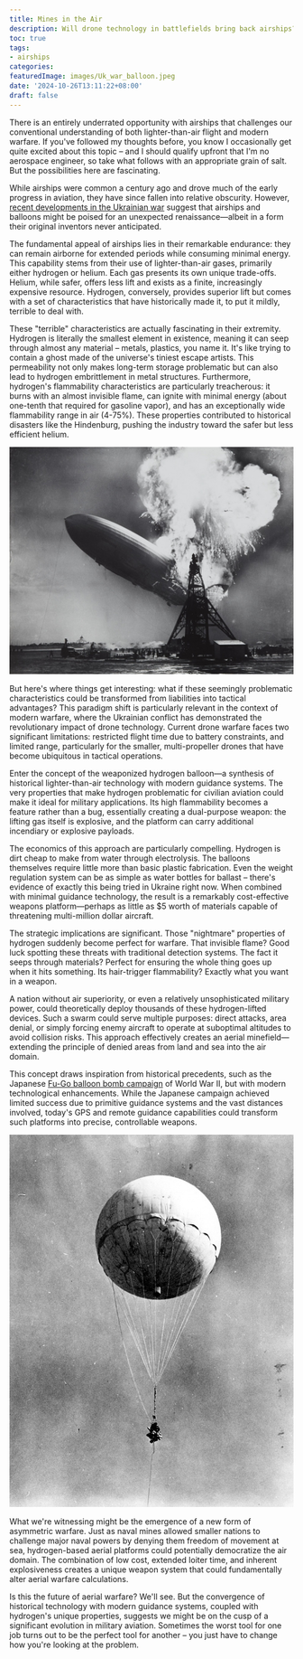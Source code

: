 ```yaml
---
title: Mines in the Air
description: Will drone technology in battlefields bring back airships?
toc: true
tags:
- airships
categories:
featuredImage: images/Uk_war_balloon.jpeg
date: '2024-10-26T13:11:22+08:00'
draft: false
---
```

There is an entirely underrated opportunity with airships that challenges our conventional understanding of both lighter-than-air flight and modern warfare. If you've followed my thoughts before, you know I occasionally get quite excited about this topic – and I should qualify upfront that I'm no aerospace engineer, so take what follows with an appropriate grain of salt. But the possibilities here are fascinating.

While airships were common a century ago and drove much of the early progress in aviation, they have since fallen into relative obscurity. However, [recent developments in the Ukrainian war](https://x.com/DanielR33187703/status/1848073452462440867) suggest that airships and balloons might be poised for an unexpected renaissance—albeit in a form their original inventors never anticipated.

The fundamental appeal of airships lies in their remarkable endurance: they can remain airborne for extended periods while consuming minimal energy. This capability stems from their use of lighter-than-air gases, primarily either hydrogen or helium. Each gas presents its own unique trade-offs. Helium, while safer, offers less lift and exists as a finite, increasingly expensive resource. Hydrogen, conversely, provides superior lift but comes with a set of characteristics that have historically made it, to put it mildly, terrible to deal with.

These "terrible" characteristics are actually fascinating in their extremity. Hydrogen is literally the smallest element in existence, meaning it can seep through almost any material – metals, plastics, you name it. It's like trying to contain a ghost made of the universe's tiniest escape artists. This permeability not only makes long-term storage problematic but can also lead to hydrogen embrittlement in metal structures. Furthermore, hydrogen's flammability characteristics are particularly treacherous: it burns with an almost invisible flame, can ignite with minimal energy (about one-tenth that required for gasoline vapor), and has an exceptionally wide flammability range in air (4-75%). These properties contributed to historical disasters like the Hindenburg, pushing the industry toward the safer but less efficient helium.

![](/images/Hindenburg_disaster.jpg)

But here's where things get interesting: what if these seemingly problematic characteristics could be transformed from liabilities into tactical advantages? This paradigm shift is particularly relevant in the context of modern warfare, where the Ukrainian conflict has demonstrated the revolutionary impact of drone technology. Current drone warfare faces two significant limitations: restricted flight time due to battery constraints, and limited range, particularly for the smaller, multi-propeller drones that have become ubiquitous in tactical operations.

Enter the concept of the weaponized hydrogen balloon—a synthesis of historical lighter-than-air technology with modern guidance systems. The very properties that make hydrogen problematic for civilian aviation could make it ideal for military applications. Its high flammability becomes a feature rather than a bug, essentially creating a dual-purpose weapon: the lifting gas itself is explosive, and the platform can carry additional incendiary or explosive payloads.

The economics of this approach are particularly compelling. Hydrogen is dirt cheap to make from water through electrolysis. The balloons themselves require little more than basic plastic fabrication. Even the weight regulation system can be as simple as water bottles for ballast – there's evidence of exactly this being tried in Ukraine right now. When combined with minimal guidance technology, the result is a remarkably cost-effective weapons platform—perhaps as little as $5 worth of materials capable of threatening multi-million dollar aircraft.

The strategic implications are significant. Those "nightmare" properties of hydrogen suddenly become perfect for warfare. That invisible flame? Good luck spotting these threats with traditional detection systems. The fact it seeps through materials? Perfect for ensuring the whole thing goes up when it hits something. Its hair-trigger flammability? Exactly what you want in a weapon.

A nation without air superiority, or even a relatively unsophisticated military power, could theoretically deploy thousands of these hydrogen-lifted devices. Such a swarm could serve multiple purposes: direct attacks, area denial, or simply forcing enemy aircraft to operate at suboptimal altitudes to avoid collision risks. This approach effectively creates an aerial minefield—extending the principle of denied areas from land and sea into the air domain.

This concept draws inspiration from historical precedents, such as the Japanese [Fu-Go balloon bomb campaign](https://en.wikipedia.org/wiki/Fu-Go_balloon_bomb) of World War II, but with modern technological enhancements. While the Japanese campaign achieved limited success due to primitive guidance systems and the vast distances involved, today's GPS and remote guidance capabilities could transform such platforms into precise, controllable weapons.

![](/images/Japanese_fire_balloon_Moffett.jpg)

What we're witnessing might be the emergence of a new form of asymmetric warfare. Just as naval mines allowed smaller nations to challenge major naval powers by denying them freedom of movement at sea, hydrogen-based aerial platforms could potentially democratize the air domain. The combination of low cost, extended loiter time, and inherent explosiveness creates a unique weapon system that could fundamentally alter aerial warfare calculations.

Is this the future of aerial warfare? We'll see. But the convergence of historical technology with modern guidance systems, coupled with hydrogen's unique properties, suggests we might be on the cusp of a significant evolution in military aviation. Sometimes the worst tool for one job turns out to be the perfect tool for another – you just have to change how you're looking at the problem.
